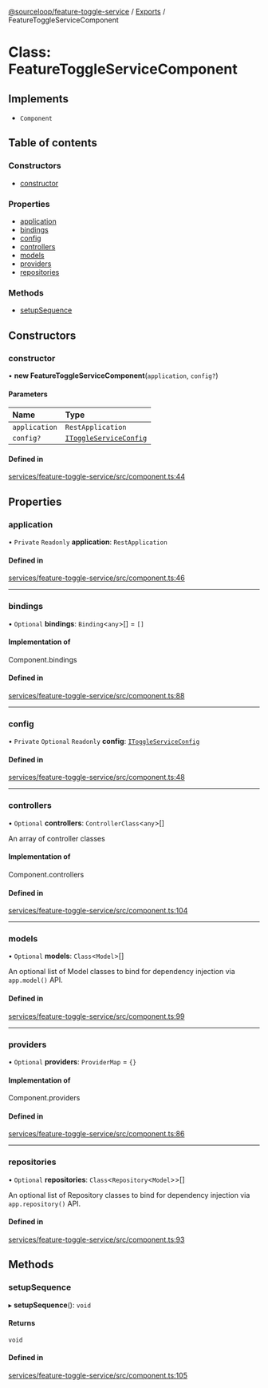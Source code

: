 [@sourceloop/feature-toggle-service](../README.md) / [Exports](../modules.md) / FeatureToggleServiceComponent

# Class: FeatureToggleServiceComponent

## Implements

- `Component`

## Table of contents

### Constructors

- [constructor](FeatureToggleServiceComponent.md#constructor)

### Properties

- [application](FeatureToggleServiceComponent.md#application)
- [bindings](FeatureToggleServiceComponent.md#bindings)
- [config](FeatureToggleServiceComponent.md#config)
- [controllers](FeatureToggleServiceComponent.md#controllers)
- [models](FeatureToggleServiceComponent.md#models)
- [providers](FeatureToggleServiceComponent.md#providers)
- [repositories](FeatureToggleServiceComponent.md#repositories)

### Methods

- [setupSequence](FeatureToggleServiceComponent.md#setupsequence)

## Constructors

### constructor

• **new FeatureToggleServiceComponent**(`application`, `config?`)

#### Parameters

| Name | Type |
| :------ | :------ |
| `application` | `RestApplication` |
| `config?` | [`IToggleServiceConfig`](../interfaces/IToggleServiceConfig.md) |

#### Defined in

[services/feature-toggle-service/src/component.ts:44](https://github.com/sourcefuse/loopback4-microservice-catalog/blob/00e854d46/services/feature-toggle-service/src/component.ts#L44)

## Properties

### application

• `Private` `Readonly` **application**: `RestApplication`

#### Defined in

[services/feature-toggle-service/src/component.ts:46](https://github.com/sourcefuse/loopback4-microservice-catalog/blob/00e854d46/services/feature-toggle-service/src/component.ts#L46)

___

### bindings

• `Optional` **bindings**: `Binding`<`any`\>[] = `[]`

#### Implementation of

Component.bindings

#### Defined in

[services/feature-toggle-service/src/component.ts:88](https://github.com/sourcefuse/loopback4-microservice-catalog/blob/00e854d46/services/feature-toggle-service/src/component.ts#L88)

___

### config

• `Private` `Optional` `Readonly` **config**: [`IToggleServiceConfig`](../interfaces/IToggleServiceConfig.md)

#### Defined in

[services/feature-toggle-service/src/component.ts:48](https://github.com/sourcefuse/loopback4-microservice-catalog/blob/00e854d46/services/feature-toggle-service/src/component.ts#L48)

___

### controllers

• `Optional` **controllers**: `ControllerClass`<`any`\>[]

An array of controller classes

#### Implementation of

Component.controllers

#### Defined in

[services/feature-toggle-service/src/component.ts:104](https://github.com/sourcefuse/loopback4-microservice-catalog/blob/00e854d46/services/feature-toggle-service/src/component.ts#L104)

___

### models

• `Optional` **models**: `Class`<`Model`\>[]

An optional list of Model classes to bind for dependency injection
via `app.model()` API.

#### Defined in

[services/feature-toggle-service/src/component.ts:99](https://github.com/sourcefuse/loopback4-microservice-catalog/blob/00e854d46/services/feature-toggle-service/src/component.ts#L99)

___

### providers

• `Optional` **providers**: `ProviderMap` = `{}`

#### Implementation of

Component.providers

#### Defined in

[services/feature-toggle-service/src/component.ts:86](https://github.com/sourcefuse/loopback4-microservice-catalog/blob/00e854d46/services/feature-toggle-service/src/component.ts#L86)

___

### repositories

• `Optional` **repositories**: `Class`<`Repository`<`Model`\>\>[]

An optional list of Repository classes to bind for dependency injection
via `app.repository()` API.

#### Defined in

[services/feature-toggle-service/src/component.ts:93](https://github.com/sourcefuse/loopback4-microservice-catalog/blob/00e854d46/services/feature-toggle-service/src/component.ts#L93)

## Methods

### setupSequence

▸ **setupSequence**(): `void`

#### Returns

`void`

#### Defined in

[services/feature-toggle-service/src/component.ts:105](https://github.com/sourcefuse/loopback4-microservice-catalog/blob/00e854d46/services/feature-toggle-service/src/component.ts#L105)
